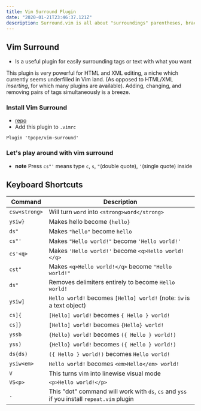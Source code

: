 ```yaml
---
title: Vim Surround Plugin
date: "2020-01-21T23:46:37.121Z"
description: Surround.vim is all about "surroundings" parentheses, brackets, quotes, XML tags, and more.  The plugin provides mappings to easily delete, change and add such surroundings in pairs.  While it works under Vim 6, much of the functionality requires Vim 7.
---
```


## Vim Surround
* Is a useful plugin for easily surrounding tags or text with what you want

This plugin is very powerful for HTML and XML editing, a niche which currently seems underfilled in Vim land.  (As opposed to HTML/XML *inserting*, for which many plugins are available).  Adding, changing, and removing pairs of tags simultaneously is a breeze.

### Install Vim Surround
* [repo](http://github.com/tpope/vim-surround)
* Add this plugin to `.vimrc`

`Plugin 'tpope/vim-surround'`

### Let's play around with vim surround
* **note** Press `cs"'` means type `c`, `s`, `"`(double quote), `'`(single quote) inside

## Keyboard Shortcuts 
| Command | Description |
| ------- | -------- |
| `csw<strong>` | Will turn `word` into `<strong>word</strong>` | 
| `ysiw}` | Makes hello become `{hello}` | 
| `ds"` | Makes `"hello"` become `hello` | 
| `cs"'` | Makes `"Hello world!"` become `'Hello world!'` | 
| `cs'<q>` | Makes `'Hello world!'` become `<q>Hello world!</q>` | 
| `cst"` | Makes `<q>Hello world!</q>` become `"Hello world!"` |
| `ds"` | Removes delimiters entirely to become `Hello world!` |
| `ysiw]` | `Hello world!` becomes `[Hello] world!` (note: `iw` is a text object) |
| `cs]{` | `[Hello] world!` becomes `{ Hello } world!` |
| `cs]}` | `[Hello] world!` becomes `{Hello} world!` |
| `yssb` | `{Hello} world!` becomes  `({ Hello } world!)` |
| `yss)` | `{Hello} world!` becomes  `({ Hello } world!)` |
| `ds{ds)` | `({ Hello } world!)` becomes `Hello world!` |
| `ysiw<em>` | `Hello world!` becomes `<em>Hello</em> world!` |
| `V` |  This turns vim into linewise visual mode |
| `VS<p>` | `<p>Hello world!</p>` |
| `.` | This "dot" command will work with `ds`, `cs` and `yss` if you install `repeat.vim` plugin |
